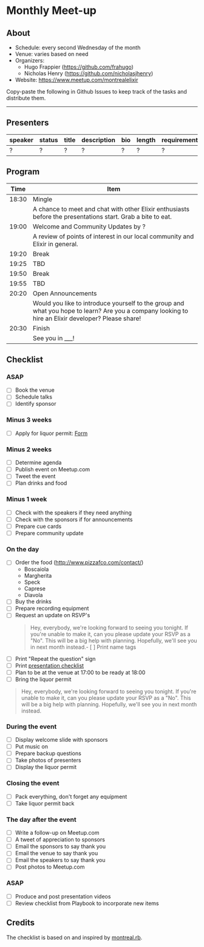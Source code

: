 # Monthly Meet-up

## About

* Schedule: every second Wednesday of the month
* Venue: varies based on need
* Organizers:
    * Hugo Frappier (https://github.com/frahugo)
    * Nicholas Henry (https://github.com/nicholasjhenry)
* Website: https://www.meetup.com/montrealelixir

Copy-paste the following in Github Issues to keep track of the tasks and distribute them.

<hr>

## Presenters

| speaker | status | title | description | bio | length | requirements |
| --- | --- | --- | --- | ---| ---| --- |
| ? |? | ? | ? | ?| ? | ? |

## Program

| Time | Item  |
| --- | --- |
| 18:30 | Mingle |
|       | A chance to meet and chat with other Elixir enthusiasts before the presentations start. Grab a bite to eat. |
| 19:00 | Welcome and Community Updates by ? |
|       | A review of points of interest in our local community and Elixir in general. |
| 19:20 | Break |
| 19:25 | TBD |
| 19:50 | Break |
| 19:55 | TBD |
| 20:20 | Open Announcements |
|       | Would you like to introduce yourself to the group and what you hope to learn? Are you a company looking to hire an Elixir developer? Please share! |
| 20:30 | Finish |
|       | See you in ___! |

## Checklist

### ASAP

- [ ] Book the venue
- [ ] Schedule talks
- [ ] Identify sponsor

### Minus 3 weeks

- [ ] Apply for liquor permit: [Form](https://www.racj.gouv.qc.ca/en/formulaires-et-publications/forms/alcohol/reunion-permits/application-for-a-reunion-permit.html)

###  Minus 2 weeks

- [ ] Determine agenda
- [ ] Publish event on Meetup.com
- [ ] Tweet the event
- [ ] Plan drinks and food

### Minus 1 week

- [ ] Check with the speakers if they need anything
- [ ] Check with the sponsors if for announcements
- [ ] Prepare cue cards
- [ ] Prepare community update

### On the day

- [ ] Order the food (http://www.pizzafco.com/contact/)
  - Boscaiola
  - Margherita
  - Speck
  - Caprese	
  - Diavola
- [ ] Buy the drinks
- [ ] Prepare recording equipment
- [ ] Request an update on RSVP's
  > Hey, everybody, we're looking forward to seeing you tonight. If you're unable to make it, can you please update your RSVP as a "No". This will be a big help with planning. Hopefully, we'll see you in next month instead.- [ ] Print name tags
- [ ] Print "Repeat the question" sign
- [ ] Print [presentation checklist](https://github.com/montrealelixir/playbook/issues/18)
- [ ] Plan to be at the venue at 17:00 to be ready at 18:00
- [ ] Bring the liquor permit

> Hey, everybody, we're looking forward to seeing you tonight. If you're unable to make it, can you please update your RSVP as a "No". This will be a big help with planning. Hopefully, we'll see you in next month instead.

### During the event

- [ ] Display welcome slide with sponsors
- [ ] Put music on
- [ ] Prepare backup questions
- [ ] Take photos of presenters
- [ ] Display the liquor permit

### Closing the event

- [ ] Pack everything, don't forget any equipment
- [ ] Take liquor permit back

### The day after the event

- [ ] Write a follow-up on Meetup.com
- [ ] A tweet of appreciation to sponsors
- [ ] Email the sponsors to say thank you
- [ ] Email the venue to say thank you
- [ ] Email the speakers to say thank you
- [ ] Post photos to Meetup.com

### ASAP

- [ ] Produce and post presentation videos
- [ ] Review checklist from Playbook to incorporate new items

## Credits

The checklist is based on and inspired by [montreal.rb](https://github.com/montrealrb/playbook/blob/master/checklists/meetup.md).
